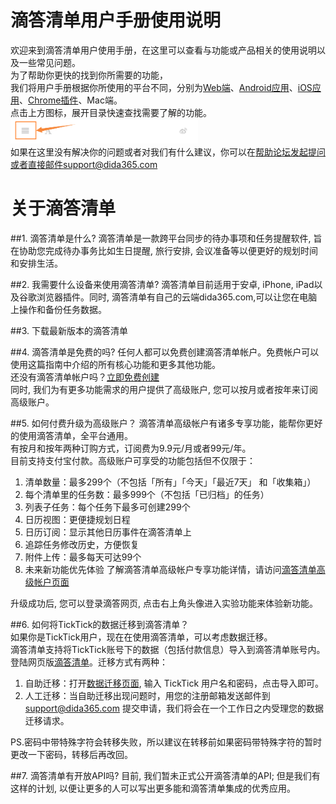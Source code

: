 # 滴答清单用户手册使用说明

欢迎来到滴答清单用户使用手册，在这里可以查看与功能或产品相关的使用说明以及一些常见问题。
<br >为了帮助你更快的找到你所需要的功能，
<br >我们将用户手册根据你所使用的平台不同，分别为[Web端](ticktick_web_app/README.md)、[Android应用](android_app/README.md)、[iOS应用](ios_app/README.md)、[Chrome插件](chrome_extension_app/README.md)、Mac端。
<br >点击上方图标，展开目录快速查找需要了解的功能。
<br ><img src="../images/image0001.png" title="设置账号和密码" width="300" />
<br >如果在这里没有解决你的问题或者对我们有什么建议，你可以在[帮助论坛](https://help.dida365.com/)发起提问或者直接邮件support@dida365.com

#  关于滴答清单
##1.	滴答清单是什么?
滴答清单是一款跨平台同步的待办事项和任务提醒软件, 旨在协助您完成待办事务比如生日提醒, 旅行安排, 会议准备等以便更好的规划时间和安排生活。

##2.	我需要什么设备来使用滴答清单?
滴答清单目前适用于安卓, iPhone, iPad以及谷歌浏览器插件。同时, 滴答清单有自己的云端dida365.com,可以让您在电脑上操作和备份任务数据。

##3. 下载最新版本的滴答清单

##4.	滴答清单是免费的吗?
任何人都可以免费创建滴答清单帐户。免费帐户可以使用这篇指南中介绍的所有核心功能和更多其他功能。
<br >还没有滴答清单帐户吗？[立即免费创建](https://dida365.com/signup)
<br >同时, 我们为有更多功能需求的用户提供了高级账户, 您可以按月或者按年来订阅高级账户。

##5.	如何付费升级为高级账户？
滴答清单高级帐户有诸多专享功能，能帮你更好的使用滴答清单，全平台通用。
<br >有按月和按年两种订购方式，订阅费为9.9元/月或者99元/年。
<br >目前支持支付宝付款。高级账户可享受的功能包括但不仅限于：
1. 清单数量：最多299个（不包括「所有」「今天」「最近7天」 和「收集箱」）
2. 每个清单里的任务数：最多999个（不包括「已归档」的任务）
3. 列表子任务：每个任务下最多可创建299个
4. 日历视图：更便捷规划日程
5. 日历订阅：显示其他日历事件在滴答清单上
6. 追踪任务修改历史，方便恢复
7. 附件上传：最多每天可达99个
8. 未来新功能优先体验
了解滴答清单高级帐户专享功能详情，请访问[滴答清单高级帐户页面](https://www.dida365.com/about/upgrade)

升级成功后, 您可以登录滴答网页, 点击右上角头像进入实验功能来体验新功能。


##6.	如何将TickTick的数据迁移到滴答清单？
<br >如果你是TickTick用户，现在在使用滴答清单，可以考虑数据迁移。
<br >滴答清单支持将TickTick账号下的数据（包括付款信息）导入到滴答清单账号内。
<br >登陆网页版[滴答清单](http://www.dida365.com/)。迁移方式有两种：
1. 自助迁移：打开[数据迁移页面](http://dida365.com/import/#ticktick), 输入 TickTick 用户名和密码，点击导入即可。
2. 人工迁移：当自助迁移出现问题时，用您的注册邮箱发送邮件到 support@dida365.com 提交申请，我们将会在一个工作日之内受理您的数据迁移请求。

PS.密码中带特殊字符会转移失败，所以建议在转移前如果密码带特殊字符的暂时更改一下密码，转移后再改回。

##7.	滴答清单有开放API吗?
目前, 我们暂未正式公开滴答清单的API; 但是我们有这样的计划, 以便让更多的人可以写出更多能和滴答清单集成的优秀应用。

